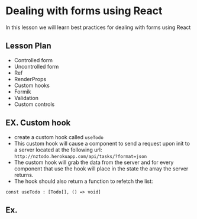 # Dealing with forms using React

In this lesson we will learn best practices for dealing with forms using React

## Lesson Plan

- Controlled form
- Uncontrolled form
- Ref
- RenderProps
- Custom hooks
- Formik
- Validation
- Custom controls

## EX. Custom hook

- create a custom hook called `useTodo`
- This custom hook will cause a component to send a request upon init to a server located at the following url:  
`http://nztodo.herokuapp.com/api/tasks/?format=json`  
- The custom hook will grab the data from the server and for every component that use the hook will place in the state the array the server returns.  
- The hook should also return a function to refetch the list:

```
const useTodo : [Todo[], () => void]
```

## Ex. 

